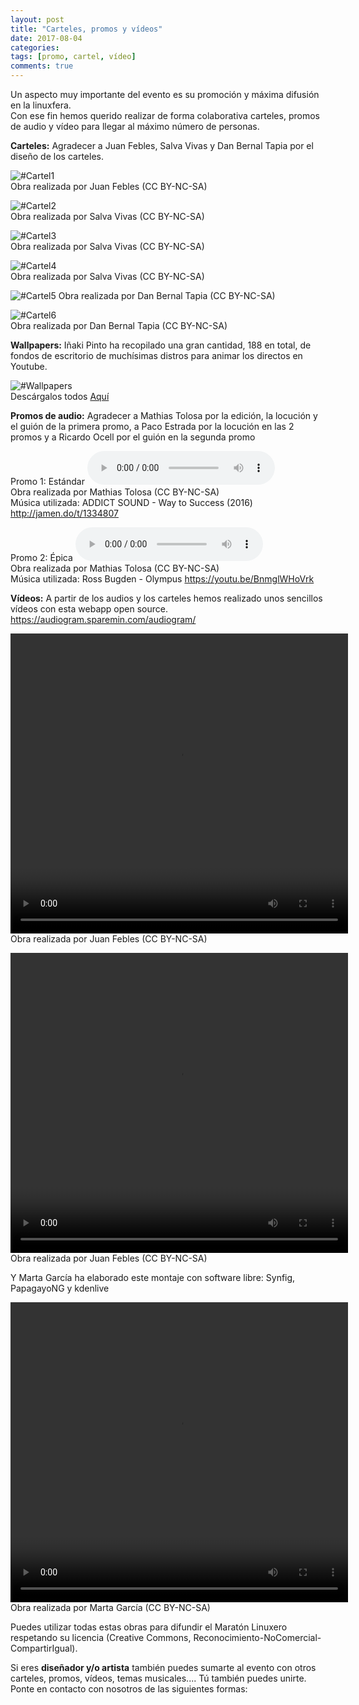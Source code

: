 ```yaml
---
layout: post
title: "Carteles, promos y vídeos"
date: 2017-08-04
categories:
tags: [promo, cartel, vídeo]
comments: true
---
```

Un aspecto muy importante del evento es su promoción y máxima difusión en la linuxfera.  
Con ese fin hemos querido realizar de forma colaborativa carteles, promos de audio y vídeo para llegar al máximo número de personas.

**Carteles:** Agradecer a Juan Febles, Salva Vivas y Dan Bernal Tapia por el diseño de los carteles.

![#Cartel1](/images/CartelMaratonLinuxero.png)  
Obra realizada por Juan Febles (CC BY-NC-SA)

![#Cartel2](/images/CartelMaratonLinuxero2.png)  
Obra realizada por Salva Vivas (CC BY-NC-SA)


![#Cartel3](/images/CartelMaratonLinuxero3.png)  
Obra realizada por Salva Vivas (CC BY-NC-SA)

![#Cartel4](/images/CartelMaratonLinuxero4.png)  
Obra realizada por Salva Vivas (CC BY-NC-SA)


![#Cartel5](/images/CartelMaratonLinuxero5.png) 
Obra realizada por Dan Bernal Tapia (CC BY-NC-SA)

![#Cartel6](/images/carteldirectosmaratonlinuxero.png)  
Obra realizada por Dan Bernal Tapia (CC BY-NC-SA)

**Wallpapers:** Iñaki Pinto ha recopilado una gran cantidad, 188 en total, de fondos de escritorio de muchísimas distros para animar los directos en Youtube.

![#Wallpapers](/images/wallpapers.png)  
Descárgalos todos [Aquí](https://archive.org/download/WallpaperDistros/Wallpaper_distros.zip)

**Promos de audio:** Agradecer a Mathias Tolosa por la edición, la locución y el guión de la primera promo, a Paco Estrada por la locución en las 2 promos y a Ricardo Ocell por el guión en la segunda promo

Promo 1: Estándar
<audio controls>
  <source src="/images/PromoMaratonLinuxero1.mp3" type="audio/mpeg">
</audio>  
Obra realizada por Mathias Tolosa (CC BY-NC-SA)  
Música utilizada: ADDICT SOUND - Way to Success (2016) <http://jamen.do/t/1334807>

Promo 2: Épica
<audio controls>
  <source src="/images/PromoMaratonLinuxero2.mp3" type="audio/mpeg">
</audio>  
Obra realizada por Mathias Tolosa (CC BY-NC-SA)  
Música utilizada: Ross Bugden - Olympus <https://youtu.be/BnmglWHoVrk> 

**Vídeos:** A partir de los audios y los carteles hemos realizado unos sencillos vídeos con esta webapp open source. <https://audiogram.sparemin.com/audiogram/>

<video src="/images/Promo%20Marat%C3%B3n%20Linuxero1.mp4" width="540" height="480" controls preload></video>  
Obra realizada por Juan Febles (CC BY-NC-SA)


<video src="/images/Promo%20Marat%C3%B3n%20Linuxero2.mp4" width="540" height="480" controls preload></video>  
Obra realizada por Juan Febles (CC BY-NC-SA)

Y Marta García ha elaborado este montaje con software libre: Synfig, PapagayoNG y kdenlive

<video src="/images/Promo%20Marat%C3%B3n%20Linuxero.mp4" width="540" height="480" controls preload></video>  
Obra realizada por Marta García (CC BY-NC-SA)

Puedes utilizar todas estas obras para difundir el Maratón Linuxero respetando su licencia (Creative Commons, Reconocimiento-NoComercial-CompartirIgual). 

Si eres **diseñador y/o artista** también puedes sumarte al evento con otros carteles, promos, vídeos, temas musicales.... Tú también puedes unirte. Ponte en contacto con nosotros de las siguientes formas:

